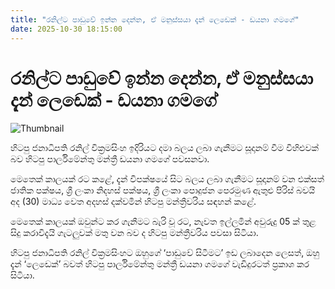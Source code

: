 ```yaml
---
title: "රනිල්ට පාඩුවේ ඉන්න දෙන්න, ඒ මනුස්සයා දැන් ලෙඩෙක් - ඩයනා ගමගේ"
date: 2025-10-30 18:15:00
---
```


# රනිල්ට පාඩුවේ ඉන්න දෙන්න, ඒ මනුස්සයා දැන් ලෙඩෙක් - ඩයනා ගමගේ

![Thumbnail](https://helakuru.sgp1.cdn.digitaloceanspaces.com/esana/images/lib/diana-mnk.jpg)

හිටපු ජනාධිපති රනිල් වික්‍රමසිංහ ඉදිරියට දමා බලය ලබා ගැනීමට සූදානම් වීම විහිළුවක් බව හිටපු පාර්ලිමේන්තු මන්ත්‍රී ඩයනා ගමගේ පවසනවා.

මෙතෙක් කාලයක් රට කළේ, දැන් විපක්ෂයේ සිට බලය ලබා ගැනීමට සූදානම් වන එක්සත් ජාතික පක්ෂය, ශ්‍රී ලංකා නිදහස් පක්ෂය, ශ්‍රී ලංකා පොදුජන පෙරමුණ ඇතුළු පිරිස් බවයි අද (30) මාධ්‍ය වෙත අදහස් දක්වමින් හිටපු මන්ත්‍රීවරිය සඳහන් කළේ.

මෙතෙක් කාලයක් ඔවුන්ට කර ගැනීමට බැරි වූ රට, නැවත ඉල්ලමින් අවුරුදු 05 ක් තුළ සිදු කරාවිදැයි ගැටලුවක් මතු වන බව ද හිටපු මන්ත්‍රීවරිය පවසා සිටියා.

හිටපු ජනාධිපති රනිල් වික්‍රමසිංහට ඔහුගේ ‘පාඩුවේ සිටීමට’ ඉඩ ලබාදෙන ලෙසත්, ඔහු දැන් ‘ලෙඩෙක්’ බවත් හිටපු පාර්ලිමේන්තු මන්ත්‍රී ඩයනා ගමගේ වැඩිදුරටත් ප්‍රකාශ කර සිටියා.

